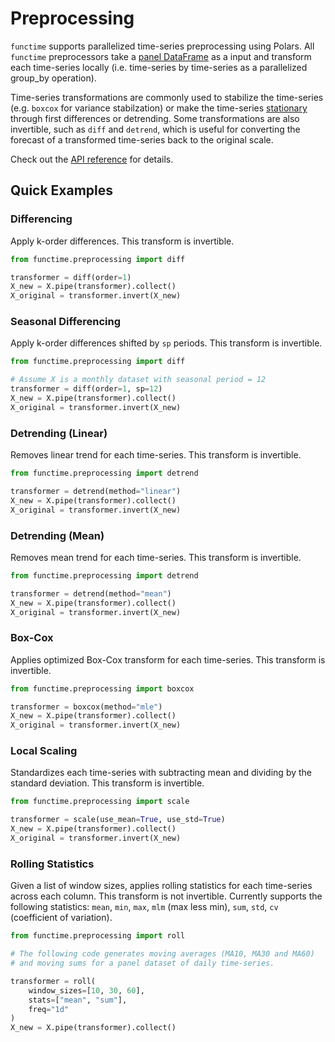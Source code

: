 # Preprocessing

`functime` supports parallelized time-series preprocessing using Polars. All `functime` preprocessors take a [panel DataFrame](/#quick-examples) as a input and transform each time-series locally (i.e. time-series by time-series as a parallelized group_by operation).

Time-series transformations are commonly used to stabilize the time-series (e.g. `boxcox` for variance stabilzation) or make the time-series [stationary](https://otexts.com/fpp3/stationarity.html) through first differences or detrending. Some transformations are also invertible, such as `diff` and `detrend`, which is useful for converting the forecast of a transformed time-series back to the original scale.

Check out the [API reference](ref/preprocessing.md) for details.

## Quick Examples

### Differencing

Apply k-order differences. This transform is invertible.

```python
from functime.preprocessing import diff

transformer = diff(order=1)
X_new = X.pipe(transformer).collect()
X_original = transformer.invert(X_new)
```

### Seasonal Differencing

Apply k-order differences shifted by `sp` periods. This transform is invertible.

```python
from functime.preprocessing import diff

# Assume X is a monthly dataset with seasonal period = 12
transformer = diff(order=1, sp=12)
X_new = X.pipe(transformer).collect()
X_original = transformer.invert(X_new)
```

### Detrending (Linear)

Removes linear trend for each time-series. This transform is invertible.

```python
from functime.preprocessing import detrend

transformer = detrend(method="linear")
X_new = X.pipe(transformer).collect()
X_original = transformer.invert(X_new)
```

### Detrending (Mean)

Removes mean trend for each time-series. This transform is invertible.

```python
from functime.preprocessing import detrend

transformer = detrend(method="mean")
X_new = X.pipe(transformer).collect()
X_original = transformer.invert(X_new)
```


### Box-Cox

Applies optimized Box-Cox transform for each time-series. This transform is invertible.

```python
from functime.preprocessing import boxcox

transformer = boxcox(method="mle")
X_new = X.pipe(transformer).collect()
X_original = transformer.invert(X_new)
```

### Local Scaling

Standardizes each time-series with subtracting mean and dividing by the standard deviation. This transform is invertible.

```python
from functime.preprocessing import scale

transformer = scale(use_mean=True, use_std=True)
X_new = X.pipe(transformer).collect()
X_original = transformer.invert(X_new)
```

### Rolling Statistics

Given a list of window sizes, applies rolling statistics for each time-series across each column. This transform is not invertible. Currently supports the following statistics: `mean`, `min`, `max`, `mlm` (max less min), `sum`, `std`, `cv` (coefficient of variation).

```python
from functime.preprocessing import roll

# The following code generates moving averages (MA10, MA30 and MA60)
# and moving sums for a panel dataset of daily time-series.

transformer = roll(
    window_sizes=[10, 30, 60],
    stats=["mean", "sum"],
    freq="1d"
)
X_new = X.pipe(transformer).collect()
```
